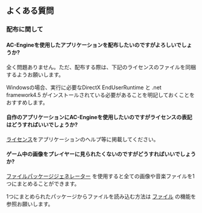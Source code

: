 ﻿## よくある質問

### 配布に関して

#### AC-Engineを使用したアプリケーションを配布したいのですがよろしいでしょうか?

全く問題ありません。ただ、配布する際は、下記のライセンスのファイルを同梱するようお願いします。

Windowsの場合、実行に必要なDirectX EndUserRuntime と .net framework4.5 がインストールされている必要があることを明記しておくことをおすすめします。

#### 自作のアプリケーションにAC-Engineを使用したいのですがライセンスの表記はどうすればいいでしょうか?

[ライセンス](https://github.com/ac-engine/amusement-creators-engine/blob/master/LICENSE)をアプリケーションのヘルプ等に掲載してください。

#### ゲーム中の画像をプレイヤーに見られたくないのですがどうすればいいでしょうか?

 [ファイルパッケージジェネレーター](./Reference/Tool/FilePackageGenerator.md) を使用すると全ての画像や音楽ファイルを1つにまとめることができます。

 1つにまとめられたパッケージからファイルを読み込む方法は [ファイル](./Reference/Reference/IO/File.md) の機能を参照お願いします。

